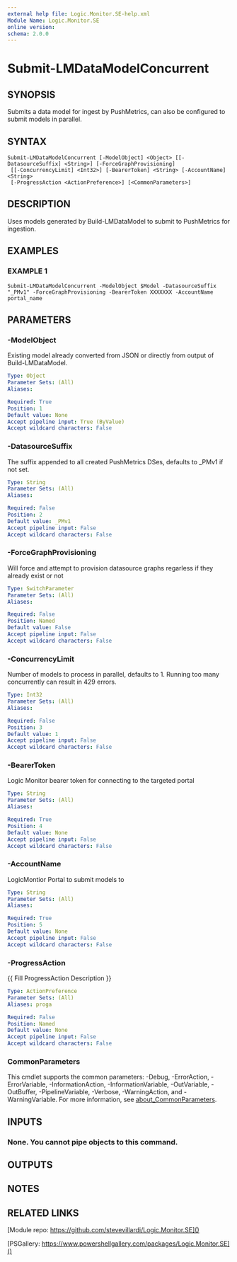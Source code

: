 ```yaml
---
external help file: Logic.Monitor.SE-help.xml
Module Name: Logic.Monitor.SE
online version:
schema: 2.0.0
---
```


# Submit-LMDataModelConcurrent

## SYNOPSIS
Submits a data model for ingest by PushMetrics, can also be configured to submit models in parallel.

## SYNTAX

```
Submit-LMDataModelConcurrent [-ModelObject] <Object> [[-DatasourceSuffix] <String>] [-ForceGraphProvisioning]
 [[-ConcurrencyLimit] <Int32>] [-BearerToken] <String> [-AccountName] <String>
 [-ProgressAction <ActionPreference>] [<CommonParameters>]
```

## DESCRIPTION
Uses models generated by Build-LMDataModel to submit to PushMetrics for ingestion.

## EXAMPLES

### EXAMPLE 1
```
Submit-LMDataModelConcurrent -ModelObject $Model -DatasourceSuffix "_PMv1" -ForceGraphProvisioning -BearerToken XXXXXXX -AccountName portal_name
```

## PARAMETERS

### -ModelObject
Existing model already converted from JSON or directly from output of Build-LMDataModel.

```yaml
Type: Object
Parameter Sets: (All)
Aliases:

Required: True
Position: 1
Default value: None
Accept pipeline input: True (ByValue)
Accept wildcard characters: False
```

### -DatasourceSuffix
The suffix appended to all created PushMetrics DSes, defaults to _PMv1 if not set.

```yaml
Type: String
Parameter Sets: (All)
Aliases:

Required: False
Position: 2
Default value: _PMv1
Accept pipeline input: False
Accept wildcard characters: False
```

### -ForceGraphProvisioning
Will force and attempt to provision datasource graphs regarless if they already exist or not

```yaml
Type: SwitchParameter
Parameter Sets: (All)
Aliases:

Required: False
Position: Named
Default value: False
Accept pipeline input: False
Accept wildcard characters: False
```

### -ConcurrencyLimit
Number of models to process in parallel, defaults to 1.
Running too many concurrently can result in 429 errors.

```yaml
Type: Int32
Parameter Sets: (All)
Aliases:

Required: False
Position: 3
Default value: 1
Accept pipeline input: False
Accept wildcard characters: False
```

### -BearerToken
Logic Monitor bearer token for connecting to the targeted portal

```yaml
Type: String
Parameter Sets: (All)
Aliases:

Required: True
Position: 4
Default value: None
Accept pipeline input: False
Accept wildcard characters: False
```

### -AccountName
LogicMontior Portal to submit models to

```yaml
Type: String
Parameter Sets: (All)
Aliases:

Required: True
Position: 5
Default value: None
Accept pipeline input: False
Accept wildcard characters: False
```

### -ProgressAction
{{ Fill ProgressAction Description }}

```yaml
Type: ActionPreference
Parameter Sets: (All)
Aliases: proga

Required: False
Position: Named
Default value: None
Accept pipeline input: False
Accept wildcard characters: False
```

### CommonParameters
This cmdlet supports the common parameters: -Debug, -ErrorAction, -ErrorVariable, -InformationAction, -InformationVariable, -OutVariable, -OutBuffer, -PipelineVariable, -Verbose, -WarningAction, and -WarningVariable. For more information, see [about_CommonParameters](http://go.microsoft.com/fwlink/?LinkID=113216).

## INPUTS

### None. You cannot pipe objects to this command.
## OUTPUTS

## NOTES

## RELATED LINKS

[Module repo: https://github.com/stevevillardi/Logic.Monitor.SE]()

[PSGallery: https://www.powershellgallery.com/packages/Logic.Monitor.SE]()

